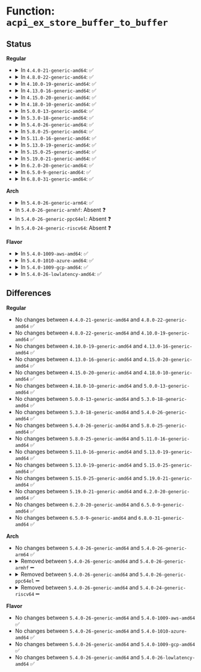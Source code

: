 # Function: <code>acpi_ex_store_buffer_to_buffer</code>

## Status
<b>Regular</b>
<ul>
<li>
<details>
<summary>In <code>4.4.0-21-generic-amd64</code>: ✅</summary>

```c
acpi_status acpi_ex_store_buffer_to_buffer(union acpi_operand_object * source_desc, union acpi_operand_object * target_desc)
```

```json
{
  "name": "acpi_ex_store_buffer_to_buffer",
  "collision_type": "Unique Global",
  "inline_type": "No",
  "funcs": [
    {
      "addr": 18446744071583669148,
      "name": "acpi_ex_store_buffer_to_buffer",
      "external": true,
      "loc": "drivers/acpi/acpica/exstorob.c:64",
      "file": "drivers/acpi/acpica/exstorob.c",
      "inline": "seen, unknown",
      "caller_inline": [],
      "caller_func": [
        "drivers/acpi/acpica/exstoren.c:acpi_ex_store_object_to_object"
      ]
    }
  ],
  "symbols": [
    {
      "addr": 18446744071583669148,
      "name": "acpi_ex_store_buffer_to_buffer",
      "section": ".text",
      "bind": "STB_GLOBAL",
      "size": 176
    }
  ]
}
```
</details>
</li>
<li>
<details>
<summary>In <code>4.8.0-22-generic-amd64</code>: ✅</summary>

```c
acpi_status acpi_ex_store_buffer_to_buffer(union acpi_operand_object * source_desc, union acpi_operand_object * target_desc)
```

```json
{
  "name": "acpi_ex_store_buffer_to_buffer",
  "collision_type": "Unique Global",
  "inline_type": "No",
  "funcs": [
    {
      "addr": 18446744071583992043,
      "name": "acpi_ex_store_buffer_to_buffer",
      "external": true,
      "loc": "drivers/acpi/acpica/exstorob.c:64",
      "file": "drivers/acpi/acpica/exstorob.c",
      "inline": "seen, unknown",
      "caller_inline": [],
      "caller_func": [
        "drivers/acpi/acpica/exstoren.c:acpi_ex_store_object_to_object"
      ]
    }
  ],
  "symbols": [
    {
      "addr": 18446744071583992043,
      "name": "acpi_ex_store_buffer_to_buffer",
      "section": ".text",
      "bind": "STB_GLOBAL",
      "size": 176
    }
  ]
}
```
</details>
</li>
<li>
<details>
<summary>In <code>4.10.0-19-generic-amd64</code>: ✅</summary>

```c
acpi_status acpi_ex_store_buffer_to_buffer(union acpi_operand_object * source_desc, union acpi_operand_object * target_desc)
```

```json
{
  "name": "acpi_ex_store_buffer_to_buffer",
  "collision_type": "Unique Global",
  "inline_type": "No",
  "funcs": [
    {
      "addr": 18446744071584133439,
      "name": "acpi_ex_store_buffer_to_buffer",
      "external": true,
      "loc": "drivers/acpi/acpica/exstorob.c:64",
      "file": "drivers/acpi/acpica/exstorob.c",
      "inline": "seen, unknown",
      "caller_inline": [],
      "caller_func": [
        "drivers/acpi/acpica/exstoren.c:acpi_ex_store_object_to_object"
      ]
    }
  ],
  "symbols": [
    {
      "addr": 18446744071584133439,
      "name": "acpi_ex_store_buffer_to_buffer",
      "section": ".text",
      "bind": "STB_GLOBAL",
      "size": 176
    }
  ]
}
```
</details>
</li>
<li>
<details>
<summary>In <code>4.13.0-16-generic-amd64</code>: ✅</summary>

```c
acpi_status acpi_ex_store_buffer_to_buffer(union acpi_operand_object * source_desc, union acpi_operand_object * target_desc)
```

```json
{
  "name": "acpi_ex_store_buffer_to_buffer",
  "collision_type": "Unique Global",
  "inline_type": "No",
  "funcs": [
    {
      "addr": 18446744071584200563,
      "name": "acpi_ex_store_buffer_to_buffer",
      "external": true,
      "loc": "drivers/acpi/acpica/exstorob.c:64",
      "file": "drivers/acpi/acpica/exstorob.c",
      "inline": "seen, unknown",
      "caller_inline": [],
      "caller_func": [
        "drivers/acpi/acpica/exstoren.c:acpi_ex_store_object_to_object"
      ]
    }
  ],
  "symbols": [
    {
      "addr": 18446744071584200563,
      "name": "acpi_ex_store_buffer_to_buffer",
      "section": ".text",
      "bind": "STB_GLOBAL",
      "size": 171
    }
  ]
}
```
</details>
</li>
<li>
<details>
<summary>In <code>4.15.0-20-generic-amd64</code>: ✅</summary>

```c
acpi_status acpi_ex_store_buffer_to_buffer(union acpi_operand_object * source_desc, union acpi_operand_object * target_desc)
```

```json
{
  "name": "acpi_ex_store_buffer_to_buffer",
  "collision_type": "Unique Global",
  "inline_type": "No",
  "funcs": [
    {
      "addr": 18446744071584526542,
      "name": "acpi_ex_store_buffer_to_buffer",
      "external": true,
      "loc": "drivers/acpi/acpica/exstorob.c:64",
      "file": "drivers/acpi/acpica/exstorob.c",
      "inline": "seen, unknown",
      "caller_inline": [],
      "caller_func": [
        "drivers/acpi/acpica/exstoren.c:acpi_ex_store_object_to_object"
      ]
    }
  ],
  "symbols": [
    {
      "addr": 18446744071584526542,
      "name": "acpi_ex_store_buffer_to_buffer",
      "section": ".text",
      "bind": "STB_GLOBAL",
      "size": 378
    }
  ]
}
```
</details>
</li>
<li>
<details>
<summary>In <code>4.18.0-10-generic-amd64</code>: ✅</summary>

```c
acpi_status acpi_ex_store_buffer_to_buffer(union acpi_operand_object * source_desc, union acpi_operand_object * target_desc)
```

```json
{
  "name": "acpi_ex_store_buffer_to_buffer",
  "collision_type": "Unique Global",
  "inline_type": "No",
  "funcs": [
    {
      "addr": 18446744071584750886,
      "name": "acpi_ex_store_buffer_to_buffer",
      "external": true,
      "loc": "drivers/acpi/acpica/exstorob.c:30",
      "file": "drivers/acpi/acpica/exstorob.c",
      "inline": "seen, unknown",
      "caller_inline": [],
      "caller_func": [
        "drivers/acpi/acpica/exstoren.c:acpi_ex_store_object_to_object"
      ]
    }
  ],
  "symbols": [
    {
      "addr": 18446744071584750886,
      "name": "acpi_ex_store_buffer_to_buffer",
      "section": ".text",
      "bind": "STB_GLOBAL",
      "size": 378
    }
  ]
}
```
</details>
</li>
<li>
<details>
<summary>In <code>5.0.0-13-generic-amd64</code>: ✅</summary>

```c
acpi_status acpi_ex_store_buffer_to_buffer(union acpi_operand_object * source_desc, union acpi_operand_object * target_desc)
```

```json
{
  "name": "acpi_ex_store_buffer_to_buffer",
  "collision_type": "Unique Global",
  "inline_type": "No",
  "funcs": [
    {
      "addr": 18446744071584852454,
      "name": "acpi_ex_store_buffer_to_buffer",
      "external": true,
      "loc": "drivers/acpi/acpica/exstorob.c:30",
      "file": "drivers/acpi/acpica/exstorob.c",
      "inline": "seen, unknown",
      "caller_inline": [],
      "caller_func": [
        "drivers/acpi/acpica/exstoren.c:acpi_ex_store_object_to_object"
      ]
    }
  ],
  "symbols": [
    {
      "addr": 18446744071584852454,
      "name": "acpi_ex_store_buffer_to_buffer",
      "section": ".text",
      "bind": "STB_GLOBAL",
      "size": 378
    }
  ]
}
```
</details>
</li>
<li>
<details>
<summary>In <code>5.3.0-18-generic-amd64</code>: ✅</summary>

```c
acpi_status acpi_ex_store_buffer_to_buffer(union acpi_operand_object * source_desc, union acpi_operand_object * target_desc)
```

```json
{
  "name": "acpi_ex_store_buffer_to_buffer",
  "collision_type": "Unique Global",
  "inline_type": "No",
  "funcs": [
    {
      "addr": 18446744071585056184,
      "name": "acpi_ex_store_buffer_to_buffer",
      "external": true,
      "loc": "drivers/acpi/acpica/exstorob.c:30",
      "file": "drivers/acpi/acpica/exstorob.c",
      "inline": "seen, unknown",
      "caller_inline": [],
      "caller_func": [
        "drivers/acpi/acpica/exstoren.c:acpi_ex_store_object_to_object"
      ]
    }
  ],
  "symbols": [
    {
      "addr": 18446744071585056184,
      "name": "acpi_ex_store_buffer_to_buffer",
      "section": ".text",
      "bind": "STB_GLOBAL",
      "size": 378
    }
  ]
}
```
</details>
</li>
<li>
<details>
<summary>In <code>5.4.0-26-generic-amd64</code>: ✅</summary>

```c
acpi_status acpi_ex_store_buffer_to_buffer(union acpi_operand_object * source_desc, union acpi_operand_object * target_desc)
```

```json
{
  "name": "acpi_ex_store_buffer_to_buffer",
  "collision_type": "Unique Global",
  "inline_type": "No",
  "funcs": [
    {
      "addr": 18446744071585192269,
      "name": "acpi_ex_store_buffer_to_buffer",
      "external": true,
      "loc": "drivers/acpi/acpica/exstorob.c:30",
      "file": "drivers/acpi/acpica/exstorob.c",
      "inline": "seen, unknown",
      "caller_inline": [],
      "caller_func": [
        "drivers/acpi/acpica/exstoren.c:acpi_ex_store_object_to_object"
      ]
    }
  ],
  "symbols": [
    {
      "addr": 18446744071585192269,
      "name": "acpi_ex_store_buffer_to_buffer",
      "section": ".text",
      "bind": "STB_GLOBAL",
      "size": 378
    }
  ]
}
```
</details>
</li>
<li>
<details>
<summary>In <code>5.8.0-25-generic-amd64</code>: ✅</summary>

```c
acpi_status acpi_ex_store_buffer_to_buffer(union acpi_operand_object * source_desc, union acpi_operand_object * target_desc)
```

```json
{
  "name": "acpi_ex_store_buffer_to_buffer",
  "collision_type": "Unique Global",
  "inline_type": "No",
  "funcs": [
    {
      "addr": 18446744071585897643,
      "name": "acpi_ex_store_buffer_to_buffer",
      "external": true,
      "loc": "drivers/acpi/acpica/exstorob.c:30",
      "file": "drivers/acpi/acpica/exstorob.c",
      "inline": "seen, unknown",
      "caller_inline": [],
      "caller_func": [
        "drivers/acpi/acpica/exstoren.c:acpi_ex_store_object_to_object"
      ]
    }
  ],
  "symbols": [
    {
      "addr": 18446744071585897643,
      "name": "acpi_ex_store_buffer_to_buffer",
      "section": ".text",
      "bind": "STB_GLOBAL",
      "size": 378
    }
  ]
}
```
</details>
</li>
<li>
<details>
<summary>In <code>5.11.0-16-generic-amd64</code>: ✅</summary>

```c
acpi_status acpi_ex_store_buffer_to_buffer(union acpi_operand_object * source_desc, union acpi_operand_object * target_desc)
```

```json
{
  "name": "acpi_ex_store_buffer_to_buffer",
  "collision_type": "Unique Global",
  "inline_type": "No",
  "funcs": [
    {
      "addr": 18446744071586018979,
      "name": "acpi_ex_store_buffer_to_buffer",
      "external": true,
      "loc": "drivers/acpi/acpica/exstorob.c:30",
      "file": "drivers/acpi/acpica/exstorob.c",
      "inline": "seen, unknown",
      "caller_inline": [],
      "caller_func": [
        "drivers/acpi/acpica/exstoren.c:acpi_ex_store_object_to_object"
      ]
    }
  ],
  "symbols": [
    {
      "addr": 18446744071586018979,
      "name": "acpi_ex_store_buffer_to_buffer",
      "section": ".text",
      "bind": "STB_GLOBAL",
      "size": 378
    }
  ]
}
```
</details>
</li>
<li>
<details>
<summary>In <code>5.13.0-19-generic-amd64</code>: ✅</summary>

```c
acpi_status acpi_ex_store_buffer_to_buffer(union acpi_operand_object * source_desc, union acpi_operand_object * target_desc)
```

```json
{
  "name": "acpi_ex_store_buffer_to_buffer",
  "collision_type": "Unique Global",
  "inline_type": "No",
  "funcs": [
    {
      "addr": 18446744071585895992,
      "name": "acpi_ex_store_buffer_to_buffer",
      "external": true,
      "loc": "drivers/acpi/acpica/exstorob.c:30",
      "file": "drivers/acpi/acpica/exstorob.c",
      "inline": "seen, unknown",
      "caller_inline": [],
      "caller_func": [
        "drivers/acpi/acpica/exstoren.c:acpi_ex_store_object_to_object"
      ]
    }
  ],
  "symbols": [
    {
      "addr": 18446744071585895992,
      "name": "acpi_ex_store_buffer_to_buffer",
      "section": ".text",
      "bind": "STB_GLOBAL",
      "size": 378
    }
  ]
}
```
</details>
</li>
<li>
<details>
<summary>In <code>5.15.0-25-generic-amd64</code>: ✅</summary>

```c
acpi_status acpi_ex_store_buffer_to_buffer(union acpi_operand_object * source_desc, union acpi_operand_object * target_desc)
```

```json
{
  "name": "acpi_ex_store_buffer_to_buffer",
  "collision_type": "Unique Global",
  "inline_type": "No",
  "funcs": [
    {
      "addr": 18446744071586383496,
      "name": "acpi_ex_store_buffer_to_buffer",
      "external": true,
      "loc": "drivers/acpi/acpica/exstorob.c:30",
      "file": "drivers/acpi/acpica/exstorob.c",
      "inline": "seen, unknown",
      "caller_inline": [],
      "caller_func": [
        "drivers/acpi/acpica/exstoren.c:acpi_ex_store_object_to_object"
      ]
    }
  ],
  "symbols": [
    {
      "addr": 18446744071586383496,
      "name": "acpi_ex_store_buffer_to_buffer",
      "section": ".text",
      "bind": "STB_GLOBAL",
      "size": 378
    }
  ]
}
```
</details>
</li>
<li>
<details>
<summary>In <code>5.19.0-21-generic-amd64</code>: ✅</summary>

```c
acpi_status acpi_ex_store_buffer_to_buffer(union acpi_operand_object * source_desc, union acpi_operand_object * target_desc)
```

```json
{
  "name": "acpi_ex_store_buffer_to_buffer",
  "collision_type": "Unique Global",
  "inline_type": "No",
  "funcs": [
    {
      "addr": 18446744071587631606,
      "name": "acpi_ex_store_buffer_to_buffer",
      "external": true,
      "loc": "drivers/acpi/acpica/exstorob.c:30",
      "file": "drivers/acpi/acpica/exstorob.c",
      "inline": "seen, unknown",
      "caller_inline": [],
      "caller_func": [
        "drivers/acpi/acpica/exstoren.c:acpi_ex_store_object_to_object"
      ]
    }
  ],
  "symbols": [
    {
      "addr": 18446744071587631606,
      "name": "acpi_ex_store_buffer_to_buffer",
      "section": ".text",
      "bind": "STB_GLOBAL",
      "size": 360
    }
  ]
}
```
</details>
</li>
<li>
<details>
<summary>In <code>6.2.0-20-generic-amd64</code>: ✅</summary>

```c
acpi_status acpi_ex_store_buffer_to_buffer(union acpi_operand_object * source_desc, union acpi_operand_object * target_desc)
```

```json
{
  "name": "acpi_ex_store_buffer_to_buffer",
  "collision_type": "Unique Global",
  "inline_type": "No",
  "funcs": [
    {
      "addr": 18446744071588930144,
      "name": "acpi_ex_store_buffer_to_buffer",
      "external": true,
      "loc": "drivers/acpi/acpica/exstorob.c:30",
      "file": "drivers/acpi/acpica/exstorob.c",
      "inline": "seen, unknown",
      "caller_inline": [],
      "caller_func": [
        "drivers/acpi/acpica/exstoren.c:acpi_ex_store_object_to_object"
      ]
    }
  ],
  "symbols": [
    {
      "addr": 18446744071588930144,
      "name": "acpi_ex_store_buffer_to_buffer",
      "section": ".text",
      "bind": "STB_GLOBAL",
      "size": 442
    }
  ]
}
```
</details>
</li>
<li>
<details>
<summary>In <code>6.5.0-9-generic-amd64</code>: ✅</summary>

```c
acpi_status acpi_ex_store_buffer_to_buffer(union acpi_operand_object * source_desc, union acpi_operand_object * target_desc)
```

```json
{
  "name": "acpi_ex_store_buffer_to_buffer",
  "collision_type": "Unique Global",
  "inline_type": "No",
  "funcs": [
    {
      "addr": 18446744071589220144,
      "name": "acpi_ex_store_buffer_to_buffer",
      "external": true,
      "loc": "drivers/acpi/acpica/exstorob.c:30",
      "file": "drivers/acpi/acpica/exstorob.c",
      "inline": "seen, unknown",
      "caller_inline": [],
      "caller_func": [
        "drivers/acpi/acpica/exstoren.c:acpi_ex_store_object_to_object"
      ]
    }
  ],
  "symbols": [
    {
      "addr": 18446744071589220144,
      "name": "acpi_ex_store_buffer_to_buffer",
      "section": ".text",
      "bind": "STB_GLOBAL",
      "size": 442
    }
  ]
}
```
</details>
</li>
<li>
<details>
<summary>In <code>6.8.0-31-generic-amd64</code>: ✅</summary>

```c
acpi_status acpi_ex_store_buffer_to_buffer(union acpi_operand_object * source_desc, union acpi_operand_object * target_desc)
```

```json
{
  "name": "acpi_ex_store_buffer_to_buffer",
  "collision_type": "Unique Global",
  "inline_type": "No",
  "funcs": [
    {
      "addr": 18446744071589526656,
      "name": "acpi_ex_store_buffer_to_buffer",
      "external": true,
      "loc": "drivers/acpi/acpica/exstorob.c:30",
      "file": "drivers/acpi/acpica/exstorob.c",
      "inline": "seen, unknown",
      "caller_inline": [],
      "caller_func": [
        "drivers/acpi/acpica/exstoren.c:acpi_ex_store_object_to_object"
      ]
    }
  ],
  "symbols": [
    {
      "addr": 18446744071589526656,
      "name": "acpi_ex_store_buffer_to_buffer",
      "section": ".text",
      "bind": "STB_GLOBAL",
      "size": 442
    }
  ]
}
```
</details>
</li>
</ul>
<b>Arch</b>
<ul>
<li>
<details>
<summary>In <code>5.4.0-26-generic-arm64</code>: ✅</summary>

```c
acpi_status acpi_ex_store_buffer_to_buffer(union acpi_operand_object * source_desc, union acpi_operand_object * target_desc)
```

```json
{
  "name": "acpi_ex_store_buffer_to_buffer",
  "collision_type": "Unique Global",
  "inline_type": "No",
  "funcs": [
    {
      "addr": 18446603336497537004,
      "name": "acpi_ex_store_buffer_to_buffer",
      "external": true,
      "loc": "drivers/acpi/acpica/exstorob.c:30",
      "file": "drivers/acpi/acpica/exstorob.c",
      "inline": "seen, unknown",
      "caller_inline": [],
      "caller_func": [
        "drivers/acpi/acpica/exstoren.c:acpi_ex_store_object_to_object"
      ]
    }
  ],
  "symbols": [
    {
      "addr": 18446603336497537004,
      "name": "acpi_ex_store_buffer_to_buffer",
      "section": ".text",
      "bind": "STB_GLOBAL",
      "size": 212
    }
  ]
}
```
</details>
</li>
<li>
In <code>5.4.0-26-generic-armhf</code>: Absent ❓
</li>
<li>
In <code>5.4.0-26-generic-ppc64el</code>: Absent ❓
</li>
<li>
In <code>5.4.0-24-generic-riscv64</code>: Absent ❓
</li>
</ul>
<b>Flavor</b>
<ul>
<li>
<details>
<summary>In <code>5.4.0-1009-aws-amd64</code>: ✅</summary>

```c
acpi_status acpi_ex_store_buffer_to_buffer(union acpi_operand_object * source_desc, union acpi_operand_object * target_desc)
```

```json
{
  "name": "acpi_ex_store_buffer_to_buffer",
  "collision_type": "Unique Global",
  "inline_type": "No",
  "funcs": [
    {
      "addr": 18446744071585069766,
      "name": "acpi_ex_store_buffer_to_buffer",
      "external": true,
      "loc": "drivers/acpi/acpica/exstorob.c:30",
      "file": "drivers/acpi/acpica/exstorob.c",
      "inline": "seen, unknown",
      "caller_inline": [],
      "caller_func": [
        "drivers/acpi/acpica/exstoren.c:acpi_ex_store_object_to_object"
      ]
    }
  ],
  "symbols": [
    {
      "addr": 18446744071585069766,
      "name": "acpi_ex_store_buffer_to_buffer",
      "section": ".text",
      "bind": "STB_GLOBAL",
      "size": 176
    }
  ]
}
```
</details>
</li>
<li>
<details>
<summary>In <code>5.4.0-1010-azure-amd64</code>: ✅</summary>

```c
acpi_status acpi_ex_store_buffer_to_buffer(union acpi_operand_object * source_desc, union acpi_operand_object * target_desc)
```

```json
{
  "name": "acpi_ex_store_buffer_to_buffer",
  "collision_type": "Unique Global",
  "inline_type": "No",
  "funcs": [
    {
      "addr": 18446744071584985265,
      "name": "acpi_ex_store_buffer_to_buffer",
      "external": true,
      "loc": "drivers/acpi/acpica/exstorob.c:30",
      "file": "drivers/acpi/acpica/exstorob.c",
      "inline": "seen, unknown",
      "caller_inline": [],
      "caller_func": [
        "drivers/acpi/acpica/exstoren.c:acpi_ex_store_object_to_object"
      ]
    }
  ],
  "symbols": [
    {
      "addr": 18446744071584985265,
      "name": "acpi_ex_store_buffer_to_buffer",
      "section": ".text",
      "bind": "STB_GLOBAL",
      "size": 166
    }
  ]
}
```
</details>
</li>
<li>
<details>
<summary>In <code>5.4.0-1009-gcp-amd64</code>: ✅</summary>

```c
acpi_status acpi_ex_store_buffer_to_buffer(union acpi_operand_object * source_desc, union acpi_operand_object * target_desc)
```

```json
{
  "name": "acpi_ex_store_buffer_to_buffer",
  "collision_type": "Unique Global",
  "inline_type": "No",
  "funcs": [
    {
      "addr": 18446744071585143853,
      "name": "acpi_ex_store_buffer_to_buffer",
      "external": true,
      "loc": "drivers/acpi/acpica/exstorob.c:30",
      "file": "drivers/acpi/acpica/exstorob.c",
      "inline": "seen, unknown",
      "caller_inline": [],
      "caller_func": [
        "drivers/acpi/acpica/exstoren.c:acpi_ex_store_object_to_object"
      ]
    }
  ],
  "symbols": [
    {
      "addr": 18446744071585143853,
      "name": "acpi_ex_store_buffer_to_buffer",
      "section": ".text",
      "bind": "STB_GLOBAL",
      "size": 378
    }
  ]
}
```
</details>
</li>
<li>
<details>
<summary>In <code>5.4.0-26-lowlatency-amd64</code>: ✅</summary>

```c
acpi_status acpi_ex_store_buffer_to_buffer(union acpi_operand_object * source_desc, union acpi_operand_object * target_desc)
```

```json
{
  "name": "acpi_ex_store_buffer_to_buffer",
  "collision_type": "Unique Global",
  "inline_type": "No",
  "funcs": [
    {
      "addr": 18446744071585250013,
      "name": "acpi_ex_store_buffer_to_buffer",
      "external": true,
      "loc": "drivers/acpi/acpica/exstorob.c:30",
      "file": "drivers/acpi/acpica/exstorob.c",
      "inline": "seen, unknown",
      "caller_inline": [],
      "caller_func": [
        "drivers/acpi/acpica/exstoren.c:acpi_ex_store_object_to_object"
      ]
    }
  ],
  "symbols": [
    {
      "addr": 18446744071585250013,
      "name": "acpi_ex_store_buffer_to_buffer",
      "section": ".text",
      "bind": "STB_GLOBAL",
      "size": 378
    }
  ]
}
```
</details>
</li>
</ul>

## Differences
<b>Regular</b>
<ul>
<li>
No changes between <code>4.4.0-21-generic-amd64</code> and <code>4.8.0-22-generic-amd64</code> ✅
</li>
<li>
No changes between <code>4.8.0-22-generic-amd64</code> and <code>4.10.0-19-generic-amd64</code> ✅
</li>
<li>
No changes between <code>4.10.0-19-generic-amd64</code> and <code>4.13.0-16-generic-amd64</code> ✅
</li>
<li>
No changes between <code>4.13.0-16-generic-amd64</code> and <code>4.15.0-20-generic-amd64</code> ✅
</li>
<li>
No changes between <code>4.15.0-20-generic-amd64</code> and <code>4.18.0-10-generic-amd64</code> ✅
</li>
<li>
No changes between <code>4.18.0-10-generic-amd64</code> and <code>5.0.0-13-generic-amd64</code> ✅
</li>
<li>
No changes between <code>5.0.0-13-generic-amd64</code> and <code>5.3.0-18-generic-amd64</code> ✅
</li>
<li>
No changes between <code>5.3.0-18-generic-amd64</code> and <code>5.4.0-26-generic-amd64</code> ✅
</li>
<li>
No changes between <code>5.4.0-26-generic-amd64</code> and <code>5.8.0-25-generic-amd64</code> ✅
</li>
<li>
No changes between <code>5.8.0-25-generic-amd64</code> and <code>5.11.0-16-generic-amd64</code> ✅
</li>
<li>
No changes between <code>5.11.0-16-generic-amd64</code> and <code>5.13.0-19-generic-amd64</code> ✅
</li>
<li>
No changes between <code>5.13.0-19-generic-amd64</code> and <code>5.15.0-25-generic-amd64</code> ✅
</li>
<li>
No changes between <code>5.15.0-25-generic-amd64</code> and <code>5.19.0-21-generic-amd64</code> ✅
</li>
<li>
No changes between <code>5.19.0-21-generic-amd64</code> and <code>6.2.0-20-generic-amd64</code> ✅
</li>
<li>
No changes between <code>6.2.0-20-generic-amd64</code> and <code>6.5.0-9-generic-amd64</code> ✅
</li>
<li>
No changes between <code>6.5.0-9-generic-amd64</code> and <code>6.8.0-31-generic-amd64</code> ✅
</li>
</ul>
<b>Arch</b>
<ul>
<li>
No changes between <code>5.4.0-26-generic-amd64</code> and <code>5.4.0-26-generic-arm64</code> ✅
</li>
<li>
<details>
<summary>Removed between <code>5.4.0-26-generic-amd64</code> and <code>5.4.0-26-generic-armhf</code> ➖</summary>

```c
acpi_status acpi_ex_store_buffer_to_buffer(union acpi_operand_object * source_desc, union acpi_operand_object * target_desc)
```
</details>
</li>
<li>
<details>
<summary>Removed between <code>5.4.0-26-generic-amd64</code> and <code>5.4.0-26-generic-ppc64el</code> ➖</summary>

```c
acpi_status acpi_ex_store_buffer_to_buffer(union acpi_operand_object * source_desc, union acpi_operand_object * target_desc)
```
</details>
</li>
<li>
<details>
<summary>Removed between <code>5.4.0-26-generic-amd64</code> and <code>5.4.0-24-generic-riscv64</code> ➖</summary>

```c
acpi_status acpi_ex_store_buffer_to_buffer(union acpi_operand_object * source_desc, union acpi_operand_object * target_desc)
```
</details>
</li>
</ul>
<b>Flavor</b>
<ul>
<li>
No changes between <code>5.4.0-26-generic-amd64</code> and <code>5.4.0-1009-aws-amd64</code> ✅
</li>
<li>
No changes between <code>5.4.0-26-generic-amd64</code> and <code>5.4.0-1010-azure-amd64</code> ✅
</li>
<li>
No changes between <code>5.4.0-26-generic-amd64</code> and <code>5.4.0-1009-gcp-amd64</code> ✅
</li>
<li>
No changes between <code>5.4.0-26-generic-amd64</code> and <code>5.4.0-26-lowlatency-amd64</code> ✅
</li>
</ul>
